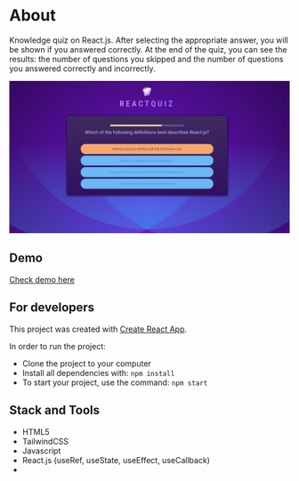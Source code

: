 # About

Knowledge quiz on React.js.
After selecting the appropriate answer, you will be shown if you answered correctly. At the end of the quiz, you can see the results: the number of questions you skipped and the number of questions you answered correctly and incorrectly.

<div align="center">
    <img src="https://github.com/IvanVasiunin/react-quiz/blob/main/public/app_UI.jpg" alt="UI_snapshot" />
</div>

## Demo

<a href="https://ivanvasiunin.github.io/react-quiz/">Check demo here</a>

## For developers

This project was created with
[Create React App](https://github.com/facebook/create-react-app).

In order to run the project:
- Clone the project to your computer
- Install all dependencies with: <code>npm install</code>
- To start your project, use the command: <code>npm start</code>

## Stack and Tools

- HTML5
- TailwindCSS
- Javascript
- React.js (useRef, useState, useEffect, useCallback)
- 
